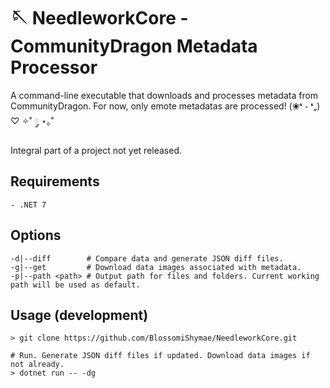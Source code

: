 # 🪡 NeedleworkCore - CommunityDragon Metadata Processor
A command-line executable that downloads and processes metadata from CommunityDragon.
For now, only emote metadatas are processed! (❀❛ ֊ ❛„) ♡ ✧˚ ༘ ⋆｡˚

Integral part of a project not yet released.

## Requirements
    - .NET 7

## Options
```shell
-d|--diff        # Compare data and generate JSON diff files.
-g|--get         # Download data images associated with metadata.
-p|--path <path> # Output path for files and folders. Current working path will be used as default.
```

## Usage (development)
```shell
> git clone https://github.com/BlossomiShymae/NeedleworkCore.git

# Run. Generate JSON diff files if updated. Download data images if not already.
> dotnet run -- -dg
```
